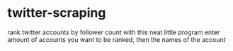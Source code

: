# twitter-scraping
rank twitter accounts by follower count with this neat little program
enter amount of accounts you want to be ranked, then the names of the account
